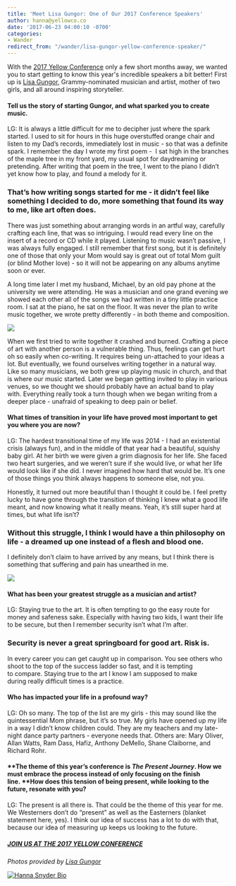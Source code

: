 ```yaml
---
title: 'Meet Lisa Gungor: One of Our 2017 Conference Speakers'
author: hanna@yellowco.co
date: '2017-06-23 04:00:10 -0700'
categories:
- Wander
redirect_from: "/wander/lisa-gungor-yellow-conference-speaker/"
---
```


With the [2017 Yellow Conference](http://yellowco.co/conference/) only a few short months away, we wanted you to start getting to know this year's incredible speakers a bit better! First up is [Lisa Gungor](http://www.gungormusic.com/), Grammy-nominated musician and artist, mother of two girls, and all around inspiring storyteller.

#### **Tell us the story of starting Gungor, and what sparked you to create music.**

LG: It is always a little difficult for me to decipher just where the spark started. I used to sit for hours in this huge overstuffed orange chair and listen to my Dad’s records, immediately lost in music - so that was a definite spark. I remember the day I wrote my first poem -  I sat high in the branches of the maple tree in my front yard, my usual spot for daydreaming or pretending. After writing that poem in the tree, I went to the piano I didn’t yet know how to play, and found a melody for it.

### **That’s how writing songs started for me - it didn’t feel like something I decided to do, more something that found its way to me, like art often does.**

There was just something about arranging words in an artful way, carefully crafting each line, that was so intriguing. I would read every line on the insert of a record or CD while it played. Listening to music wasn’t passive, I was always fully engaged. I still remember that first song, but it is definitely one of those that only your Mom would say is great out of total Mom guilt (or blind Mother love) - so it will not be appearing on any albums anytime soon or ever.

A long time later I met my husband, Michael, by an old pay phone at the university we were attending. He was a musician and one grand evening we showed each other all of the songs we had written in a tiny little practice room. I sat at the piano, he sat on the floor. It was never the plan to write music together, we wrote pretty differently - in both theme and composition.

![](https://yellow-blog-images.imgix.net/2017/06/Gungor_1.jpg)

When we first tried to write together it crashed and burned. Crafting a piece of art with another person is a vulnerable thing. Thus, feelings can get hurt oh so easily when co-writing. It requires being un-attached to your ideas a lot. But eventually, we found ourselves writing together in a natural way. Like so many musicians, we both grew up playing music in church, and that is where our music started. Later we began getting invited to play in various venues, so we thought we should probably have an actual band to play with. Everything really took a turn though when we began writing from a deeper place - unafraid of speaking to deep pain or belief.

#### **What times of transition in your life have proved most important to get you where you are now?**

LG: The hardest transitional time of my life was 2014 - I had an existential crisis (always fun), and in the middle of that year had a beautiful, squishy baby girl. At her birth we were given a grim diagnosis for her life. She faced two heart surgeries, and we weren’t sure if she would live, or what her life would look like if she did. I never imagined how hard that would be. It’s one of those things you think always happens to someone else, not you.

Honestly, it turned out more beautiful than I thought it could be. I feel pretty lucky to have gone through the transition of thinking I knew what a good life meant, and now knowing what it really means. Yeah, it’s still super hard at times, but what life isn’t? 

### Without this struggle, I think I would have a thin philosophy on life - a dreamed up one instead of a flesh and blood one.

I definitely don’t claim to have arrived by any means, but I think there is something that suffering and pain has unearthed in me.

![](https://yellow-blog-images.imgix.net/2017/06/Gungor_Music1990-1.jpg)

#### **What has been your greatest struggle as a musician and artist?**

LG: Staying true to the art. It is often tempting to go the easy route for money and safeness sake. Especially with having two kids, I want their life to be secure, but then I remember security isn’t what I’m after.

### **Security is never a great springboard for good art. Risk is.**

In every career you can get caught up in comparison. You see others who shoot to the top of the success ladder so fast, and it is tempting to compare. Staying true to the art I know I am supposed to make during really difficult times is a practice.

#### **Who has impacted your life in a profound way?**

LG: Oh so many. The top of the list are my girls - this may sound like the quintessential Mom phrase, but it’s so true. My girls have opened up my life in a way I didn’t know children could. They are my teachers and my late-night dance party partners - everyone needs that. Others are: Mary Oliver, Allan Watts, Ram Dass, Hafiz, Anthony DeMello, Shane Claiborne, and Richard Rohr.

#### **The theme of this year’s conference is _The Present Journey_. How we must embrace the process instead of only focusing on the finish line. ****How does this tension of being present, while looking to the future, resonate with you?**

LG: The present is all there is. That could be the theme of this year for me. We Westerners don’t do “present” as well as the Easterners (blanket statement here, yes). I think our idea of success has a lot to do with that, because our idea of measuring up keeps us looking to the future.

##### [JOIN US AT THE 2017 YELLOW CONFERENCE](http://yellowco.co/conference/)

_Photos provided by [Lisa Gungor](http://www.gungormusic.com/)_

[![Hanna Snyder Bio](https://yellow-blog-images.imgix.net/2017/04/HANNA-BIO.jpg)](http://hannasnyder.com)
